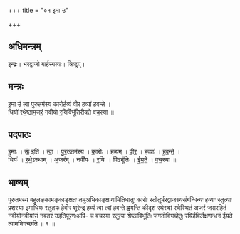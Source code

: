 +++
title = "०१ इमा उ"

+++
## अधिमन्त्रम्
इन्द्रः। भरद्वाजो बार्हस्पत्यः। त्रिष्टुप्।

## मन्त्रः
इ॒मा उ॑ त्वा पुरु॒तम॑स्य का॒रोर्हव्यं॑ वीर॒ हव्या॑ हवन्ते ।  
धियो॑ रथे॒ष्ठाम॒जरं॒ नवी॑यो र॒यिर्विभू॑तिरीयते वच॒स्या ॥

## पदपाठः
इ॒माः । ऊं॒ इति॑ । त्वा॒ । पु॒रु॒ऽतम॑स्य । का॒रोः । हव्य॑म् । वी॒र॒ । हव्याः॑ । ह॒व॒न्ते॒ ।  
धियः॑ । र॒थे॒ऽस्थाम् । अ॒जर॑म् । नवी॑यः । र॒यिः । विऽभू॑तिः । ई॒य॒ते॒ । व॒च॒स्या ॥

## भाष्यम्
पुरुतमस्य बहुलङ्कामङ्काङ्क्षतः तमुअभिकाङ्क्षायामितिधातुः कारोः स्तोतुर्भरद्वाजस्यसंबन्धिन्यः हव्याः स्तुत्याः प्रशस्याः इमाधियः स्तुतयः हेवीर शूरेन्द्र हव्यं त्वा त्वां हवन्ते ह्वयन्ति कीदृशं रथेस्थां रथेस्थितं अजरं जरारहितं नवीयोनवीयांसं नवतरं उइतिपूरणःअपि- च वचस्या स्तुत्या श्रेष्ठाविभूतिः जगतोविभव्हेतुः रयिर्हविर्लक्षणन्धनं ईयते त्वामभिगच्छति ॥ १ ॥